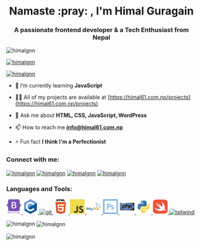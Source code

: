 <h1 align="center">Namaste :pray: , I'm Himal Guragain</h1>
<h3 align="center">A passionate frontend developer & a Tech Enthusiast from Nepal</h3>

<p align="left"> <img src="https://komarev.com/ghpvc/?username=himalgnn&label=Profile%20views&color=0e75b6&style=flat" alt="himalgnn" /> </p>

<p align="left"> <a href="https://github.com/ryo-ma/github-profile-trophy"><img src="https://github-profile-trophy.vercel.app/?username=himalgnn" alt="himalgnn" /></a> </p>

<p align="left"> <a href="https://twitter.com/himalgnn" target="blank"><img src="https://img.shields.io/twitter/follow/himalgnn?logo=twitter&style=for-the-badge" alt="himalgnn" /></a> </p>

- 🌱 I’m currently learning **JavaScript**

- 👨‍💻 All of my projects are available at [https://himal61.com.np/projects](https://himal61.com.np/projects)

- 💬 Ask me about **HTML, CSS, JavaScript, WordPress**

- 📫 How to reach me **info@himal61.com.np**

- ⚡ Fun fact **I think I'm a Perfectionist**

<h3 align="left">Connect with me:</h3>
<p align="left">
<a href="https://twitter.com/himalgnn" target="blank"><img align="center" src="https://raw.githubusercontent.com/rahuldkjain/github-profile-readme-generator/master/src/images/icons/Social/twitter.svg" alt="himalgnn" height="30" width="40" /></a>
<a href="https://linkedin.com/in/himalgnn" target="blank"><img align="center" src="https://raw.githubusercontent.com/rahuldkjain/github-profile-readme-generator/master/src/images/icons/Social/linked-in-alt.svg" alt="himalgnn" height="30" width="40" /></a>
<a href="https://fb.com/himalgnn" target="blank"><img align="center" src="https://raw.githubusercontent.com/rahuldkjain/github-profile-readme-generator/master/src/images/icons/Social/facebook.svg" alt="himalgnn" height="30" width="40" /></a>
<a href="https://instagram.com/himalgnn" target="blank"><img align="center" src="https://raw.githubusercontent.com/rahuldkjain/github-profile-readme-generator/master/src/images/icons/Social/instagram.svg" alt="himalgnn" height="30" width="40" /></a>
</p>

<h3 align="left">Languages and Tools:</h3>
<p align="left"> <a href="https://getbootstrap.com" target="_blank" rel="noreferrer"> <img src="https://raw.githubusercontent.com/devicons/devicon/master/icons/bootstrap/bootstrap-plain-wordmark.svg" alt="bootstrap" width="40" height="40"/> </a> <a href="https://www.cprogramming.com/" target="_blank" rel="noreferrer"> <img src="https://raw.githubusercontent.com/devicons/devicon/master/icons/c/c-original.svg" alt="c" width="40" height="40"/> </a> <a href="https://git-scm.com/" target="_blank" rel="noreferrer"> <img src="https://www.vectorlogo.zone/logos/git-scm/git-scm-icon.svg" alt="git" width="40" height="40"/> </a> <a href="https://www.w3.org/html/" target="_blank" rel="noreferrer"> <img src="https://raw.githubusercontent.com/devicons/devicon/master/icons/html5/html5-original-wordmark.svg" alt="html5" width="40" height="40"/> </a> <a href="https://developer.mozilla.org/en-US/docs/Web/JavaScript" target="_blank" rel="noreferrer"> <img src="https://raw.githubusercontent.com/devicons/devicon/master/icons/javascript/javascript-original.svg" alt="javascript" width="40" height="40"/> </a> <a href="https://www.mysql.com/" target="_blank" rel="noreferrer"> <img src="https://raw.githubusercontent.com/devicons/devicon/master/icons/mysql/mysql-original-wordmark.svg" alt="mysql" width="40" height="40"/> </a> <a href="https://www.photoshop.com/en" target="_blank" rel="noreferrer"> <img src="https://raw.githubusercontent.com/devicons/devicon/master/icons/photoshop/photoshop-line.svg" alt="photoshop" width="40" height="40"/> </a> <a href="https://www.php.net" target="_blank" rel="noreferrer"> <img src="https://raw.githubusercontent.com/devicons/devicon/master/icons/php/php-original.svg" alt="php" width="40" height="40"/> </a> <a href="https://www.python.org" target="_blank" rel="noreferrer"> <img src="https://raw.githubusercontent.com/devicons/devicon/master/icons/python/python-original.svg" alt="python" width="40" height="40"/> </a> <a href="https://developer.apple.com/swift/" target="_blank" rel="noreferrer"> <img src="https://raw.githubusercontent.com/devicons/devicon/master/icons/swift/swift-original.svg" alt="swift" width="40" height="40"/> </a> <a href="https://tailwindcss.com/" target="_blank" rel="noreferrer"> <img src="https://www.vectorlogo.zone/logos/tailwindcss/tailwindcss-icon.svg" alt="tailwind" width="40" height="40"/> </a> </p>

<p><img align="left" src="https://github-readme-stats.vercel.app/api/top-langs?username=himalgnn&show_icons=true&locale=en&layout=compact" alt="himalgnn" /></p>

<p>&nbsp;<img align="center" src="https://github-readme-stats.vercel.app/api?username=himalgnn&show_icons=true&locale=en" alt="himalgnn" /></p>

<p><img align="center" src="https://github-readme-streak-stats.herokuapp.com/?user=himalgnn&" alt="himalgnn" /></p>
